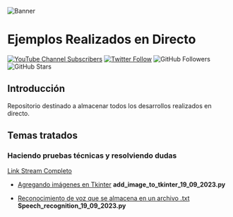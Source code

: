 ![Banner](https://yt3.googleusercontent.com/7QVzTTJPg7TYb0vUymh-5Wcx-0wRPrDMGMQhonZQ9rFaWW-LAnGRCe4MCqNc-fSIkjcLg6Fx=w2560-fcrop64=1,00005a57ffffa5a8-k-c0xffffffff-no-nd-rj)
# Ejemplos Realizados en Directo

[![YouTube Channel Subscribers](https://img.shields.io/youtube/channel/subscribers/UCxPD7bsocoAMq8Dj18kmGyQ?style=social)](https://youtube.com/dimasmas?sub_confirmation=1)
[![Twitter Follow](https://img.shields.io/twitter/follow/tellmore_?style=social)](https://twitter.com/tellmore_)
![GitHub Followers](https://img.shields.io/github/followers/Lokixin?style=social)
![GitHub Stars](https://img.shields.io/github/stars/Lokixin?style=social)

## Introducción
Repositorio destinado a almacenar todos los desarrollos realizados en directo.

## Temas tratados

### Haciendo pruebas técnicas y resolviendo dudas

[Link Stream Completo](https://www.youtube.com/live/ANYvtZchYv0?si=tzYSBbVH1eUutsvz)
- [Agregando imágenes en Tkinter](https://www.youtube.com/live/ANYvtZchYv0?si=Ylhdazr6RhqyWYAu&t=1807)
**add_image_to_tkinter_19_09_2023.py**

- [Reconocimiento de voz que se almacena en un archivo .txt](https://www.youtube.com/live/ANYvtZchYv0?si=CTNv64eynIHovpIc&t=2618)
**Speech_recognition_19_09_2023.py**